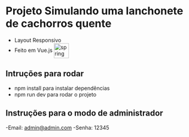 # Projeto Simulando uma lanchonete de cachorros quente

- Layout Responsivo
- Feito em Vue.js <img align="center" alt="spring" height="40"  src="https://img.shields.io/badge/Vue.js-35495E?style=for-the-badge&logo=vue.js&logoColor=4FC08D">

## Intruções para rodar
- npm install para instalar dependências
- npm run dev para rodar o projeto

## Instruções para o modo de administrador 
-Email: admin@admin.com
-Senha: 12345

